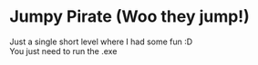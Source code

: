 # Jumpy Pirate (Woo they jump!)

Just a single short level where I had some fun :D  
You just need to run the .exe
